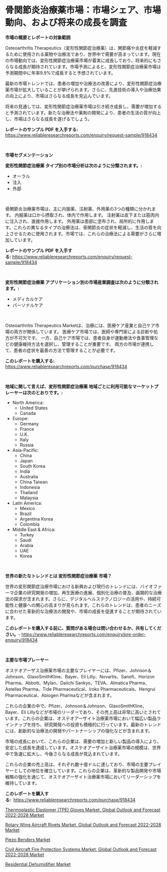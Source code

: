 <p><h1>骨関節炎治療薬市場：市場シェア、市場動向、および将来の成長を調査</h1></p><p><strong>市場の概要とレポートの対象範囲</strong></p>
<p><p>Osteoarthritis Therapeutics（変形性関節症治療薬）は、関節痛や炎症を軽減するために使用される薬物や治療法であり、世界中で需要が高まっています。現在の市場動向では、変形性関節症治療薬市場が着実に成長しており、将来的にもさらなる成長が期待されています。市場予測によると、変形性関節症治療薬市場は予測期間中に年率9.9%で成長すると予想されています。</p><p>最新の市場トレンドでは、患者の増加や治療法の改善により、変形性関節症治療薬市場が拡大していることが挙げられます。さらに、先進技術の導入や治療効果の向上により、市場はさらなる成長を見込んでいます。</p><p>将来の見通しでは、変形性関節症治療薬市場は引き続き成長し、需要が増加すると予測されています。新たな治療法や薬剤の開発により、患者の生活の質が向上し、市場はさらなる成長を遂げるでしょう。</p></p>
<p><strong>レポートのサンプル PDF を入手する:</strong> <a href="https://www.reliableresearchreports.com/enquiry/request-sample/918434">https://www.reliableresearchreports.com/enquiry/request-sample/918434</a></p>
<p>&nbsp;</p>
<p><strong>市場セグメンテーション</strong></p>
<p><strong>変形性関節症治療薬 タイプ別の市場分析は次のように分類されます。:</strong></p>
<p><ul><li>オーラル</li><li>注入</li><li>外部</li></ul></p>
<p>&nbsp;</p>
<p><p>骨関節炎治療薬市場は、主に内服薬、注射薬、外用薬の3つの種類に分かれます。 内服薬は口から摂取され、体内で作用します。 注射薬は皮下または筋肉内に注入され、直接作用します。 外用薬は患部に塗布され、局所的に作用します。これらの異なるタイプの治療法は、骨関節炎の症状を軽減し、生活の質を向上させるために使用されます。市場では、これらの治療法による需要がさらに増加しています。</p></p>
<p><strong>レポートのサンプル PDF を入手する:</strong>&nbsp;<a href="https://www.reliableresearchreports.com/enquiry/request-sample/918434">https://www.reliableresearchreports.com/enquiry/request-sample/918434</a></p>
<p>&nbsp;</p>
<p><strong> 変形性関節症治療薬 アプリケーション別の市場産業調査は次のように分類されます。:</strong></p>
<p><ul><li>メディカルケア</li><li>パーソナルケア</li></ul></p>
<p>&nbsp;</p>
<p><p>Osteoarthritis Therapeutics Marketは、治療には、医療ケア産業と自己ケア市場の両方が関係しています。 医療ケア市場では、医師や専門家による診断や処方が不可欠です。 一方、自己ケア市場では、患者自身が運動療法や食事管理などの健康維持方法を選択し、管理することが重要です。 両方の市場が連携して、患者の症状を最善の方法で管理することが必要です。</p></p>
<p><strong>このレポートを購入する:</strong>&nbsp; <a href="https://www.reliableresearchreports.com/purchase/918434">https://www.reliableresearchreports.com/purchase/918434</a></p>
<p>&nbsp;</p>
<p><strong>地域に関して言えば、変形性関節症治療薬 地域ごとに利用可能なマーケットプレーヤーは次のとおりです。:</strong></p>
<p><ul>
    <li>
        North America:
        <ul>
            <li>United States</li>
            <li>Canada</li>
        </ul>
    </li>
    <li>
        Europe:
        <ul>
            <li>Germany</li>
            <li>France</li>
            <li>U.K.</li>
            <li>Italy</li>
            <li>Russia</li>
        </ul>
    </li>
    <li>
        Asia-Pacific:
        <ul>
            <li>China</li>
            <li>Japan</li>
            <li>South Korea</li>
            <li>India</li>
            <li>Australia</li>
            <li>China Taiwan</li>
            <li>Indonesia</li>
            <li>Thailand</li>
            <li>Malaysia</li>
        </ul>
    </li>
    <li>
        Latin America:
        <ul>
            <li>Mexico</li>
            <li>Brazil</li>
            <li>Argentina Korea</li>
            <li>Colombia</li>
        </ul>
    </li>
    <li>
        Middle East & Africa:
        <ul>
            <li>Turkey</li>
            <li>Saudi</li>
            <li>Arabia</li>
            <li>UAE</li>
            <li>Korea</li>
        </ul>
    </li>
    </ul></p>
<p>&nbsp;</p>
<p><strong>世界の新たなトレンドとは 変形性関節症治療薬 市場？</strong></p>
<p><p>世界の変形関節症治療市場における新興および現行のトレンドには、バイオファーマ企業の研究開発の増加、再生医療の進展、個別化治療の普及、画期的な治療法の探求が含まれます。さらに、デジタルヘルステクノロジーの活用や、持続可能性と健康への関心の高まりが見られます。これらのトレンドは、患者のニーズに合わせた革新的な治療法の開発や、市場の成長を促進することが期待されています。</p></p>
<p><strong>このレポートを購入する前に、質問がある場合は問い合わせるか、共有してください。</strong>- <a href="https://www.reliableresearchreports.com/enquiry/pre-order-enquiry/918434">https://www.reliableresearchreports.com/enquiry/pre-order-enquiry/918434</a></p>
<p>&nbsp;</p>
<p><strong>主要な市場プレーヤー</strong></p>
<p><p>オステオアーザス治療薬市場の主要なプレイヤーには、Pfizer、Johnson＆Johnson、GlaxoSmithKline、Bayer、Eli Lilly、Novartis、Sanofi、Horizon Pharma、Abbott、Mylan、Daiichi Sankyo、TEVA、Almatica Pharma、Astellas Pharma、Tide Pharmaceutical、Iroko Pharmaceuticals、Hengrui Pharmaceutical、Abiogen Pharmaなどが含まれます。</p><p>これらの企業の中で、Pfizer、Johnson＆Johnson、GlaxoSmithKline、Bayer、Eli Lillyなどが市場のリーダーであり、その売上高は非常に高いとされています。これらの企業は、オステオアーザイト治療薬市場において幅広い製品ラインナップを持ち、研究開発への投資も積極的に行っています。最新のトレンドには、創新的な治療法の開発やパートナーシップの強化などが含まれます。</p><p>市場の成長において、これらの企業は、需要の増加と新しい製品の導入により、安定した成長を達成しています。オステオアーザイト治療薬市場の規模は、世界中で急速に拡大し、今後さらなる成長が見込まれています。</p><p>これらの企業の売上高は、それぞれ数十億ドルに達しており、市場の主要プレイヤーとしての地位を確立しています。これらの企業は、革新的な製品開発や市場戦略の強化を通じて、オステオアーザイト治療薬市場においてリーダーシップを維持しています。</p></p>
<p><strong>このレポートを購入する:</strong>&nbsp;&nbsp;<a href="https://www.reliableresearchreports.com/purchase/918434">https://www.reliableresearchreports.com/purchase/918434</a></p>
<p><p><a href="https://meowing-canidae-761.notion.site/Thermoplastic-Elastomer-TPE-Gloves-Market-Global-Outlook-and-Forecast-2022-2028-Market-Provides-a-11759002ec7d405faf9bc2052ae7d6fd">Thermoplastic Elastomer (TPE) Gloves Market, Global Outlook and Forecast 2022-2028 Market</a></p><p><a href="https://noble-drawer-34c.notion.site/Rotary-Wing-Aircraft-Rivets-Market-Global-Outlook-and-Forecast-2022-2028-Market-Provides-Detailed-S-8062f8c0edcc4249b0f0d7e5fac7e6a2">Rotary Wing Aircraft Rivets Market, Global Outlook and Forecast 2022-2028 Market</a></p><p><a href="https://view.publitas.com/reportprime-1/piezo-benders-market-size-focuses-on-market-dynamics-in-depth-analysis-and-future-projections-of-its-market-forecasted-for-period-from-2024-to-2031/">Piezo Benders Market</a></p><p><a href="https://fearless-okapi-6c8.notion.site/Civil-Aircraft-Fire-Protection-Systems-Market-Global-Outlook-and-Forecast-2022-2028-Market-Challen-5a66ecbed936431989c9d988ca84b8c4">Civil Aircraft Fire Protection Systems Market, Global Outlook and Forecast 2022-2028 Market</a></p><p><a href="https://view.publitas.com/reportprime-1/residential-dehumidifier-market-size-growth-and-forecast-from-2024-2031/">Residential Dehumidifier Market</a></p></p>